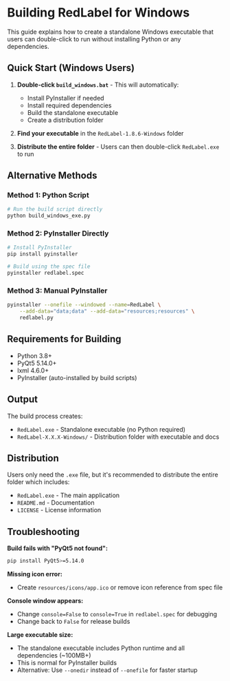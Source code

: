 # Building RedLabel for Windows

This guide explains how to create a standalone Windows executable that users can double-click to run without installing Python or any dependencies.

## Quick Start (Windows Users)

1. **Double-click `build_windows.bat`** - This will automatically:
   - Install PyInstaller if needed
   - Install required dependencies
   - Build the standalone executable
   - Create a distribution folder

2. **Find your executable** in the `RedLabel-1.8.6-Windows` folder

3. **Distribute the entire folder** - Users can then double-click `RedLabel.exe` to run

## Alternative Methods

### Method 1: Python Script
```bash
# Run the build script directly
python build_windows_exe.py
```

### Method 2: PyInstaller Directly
```bash
# Install PyInstaller
pip install pyinstaller

# Build using the spec file
pyinstaller redlabel.spec
```

### Method 3: Manual PyInstaller
```bash
pyinstaller --onefile --windowed --name=RedLabel \
    --add-data="data;data" --add-data="resources;resources" \
    redlabel.py
```

## Requirements for Building

- Python 3.8+
- PyQt5 5.14.0+
- lxml 4.6.0+
- PyInstaller (auto-installed by build scripts)

## Output

The build process creates:
- `RedLabel.exe` - Standalone executable (no Python required)
- `RedLabel-X.X.X-Windows/` - Distribution folder with executable and docs

## Distribution

Users only need the `.exe` file, but it's recommended to distribute the entire folder which includes:
- `RedLabel.exe` - The main application
- `README.md` - Documentation
- `LICENSE` - License information

## Troubleshooting

**Build fails with "PyQt5 not found":**
```bash
pip install PyQt5>=5.14.0
```

**Missing icon error:**
- Create `resources/icons/app.ico` or remove icon reference from spec file

**Console window appears:**
- Change `console=False` to `console=True` in `redlabel.spec` for debugging
- Change back to `False` for release builds

**Large executable size:**
- The standalone executable includes Python runtime and all dependencies (~100MB+)
- This is normal for PyInstaller builds
- Alternative: Use `--onedir` instead of `--onefile` for faster startup
